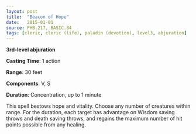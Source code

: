 ```yaml
---
layout: post
title:  "Beacon of Hope"
date:   2015-01-01
source: PHB.217, BASIC.84
tags: [cleric, cleric (life), paladin (devotion), level3, abjuration]
---
```


**3rd-level abjuration**

**Casting Time**: 1 action

**Range**: 30 feet

**Components**: V, S

**Duration**: Concentration, up to 1 minute

This spell bestows hope and vitality. Choose any number of creatures within range. For the duration, each target has advantage on Wisdom saving throws and death saving throws, and regains the maximum number of hit points possible from any healing.
